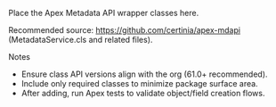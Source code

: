 Place the Apex Metadata API wrapper classes here.

Recommended source: https://github.com/certinia/apex-mdapi (MetadataService.cls and related files).

Notes
- Ensure class API versions align with the org (61.0+ recommended).
- Include only required classes to minimize package surface area.
- After adding, run Apex tests to validate object/field creation flows.

